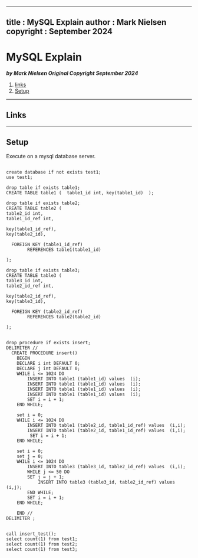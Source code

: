 
---
title : MySQL Explain
author : Mark Nielsen
copyright : September 2024
---


MySQL Explain
==============================

_**by Mark Nielsen
Original Copyright September 2024**_

1. [links](#links)
3. [Setup](#setup)

* * *
<a name=links></a>Links
-----

* * *
<a name=setup></a>Setup
-----

Execute on a mysql database server.

```

create database if not exists test1;
use test1;

drop table if exists table1;
CREATE TABLE table1 (  table1_id int, key(table1_id)  );

drop table if exists table2;
CREATE TABLE table2 (
table2_id int,
table1_id_ref int,

key(table1_id_ref),
key(table2_id),

  FOREIGN KEY (table1_id_ref)
        REFERENCES table1(table1_id)
	
);

drop table if exists table3;
CREATE TABLE table3 (
table3_id int,
table2_id_ref int,

key(table2_id_ref),
key(table3_id),

  FOREIGN KEY (table2_id_ref)
        REFERENCES table2(table2_id)

);


drop procedure if exists insert;
DELIMITER //
  CREATE PROCEDURE insert()
    BEGIN
    DECLARE i int DEFAULT 0;
    DECLARE j int DEFAULT 0;
    WHILE i <= 1024 DO
        INSERT INTO table1 (table1_id) values  (i);
        INSERT INTO table1 (table1_id) values  (i);
        INSERT INTO table1 (table1_id) values  (i);
        INSERT INTO table1 (table1_id) values  (i);
        SET i = i + 1;
    END WHILE;

    set i = 0;
    WHILE i <= 1024 DO
        INSERT INTO table1 (table2_id, table1_id_ref) values  (i,i);
        INSERT INTO table1 (table2_id, table1_id_ref) values  (i,i);
         SET i = i + 1;
    END WHILE;

    set i = 0;
    set j = 0;
    WHILE i <= 1024 DO
        INSERT INTO table3 (table3_id, table2_id_ref) values  (i,i);
        WHILE j <= 50 DO
	    SET j = j + 1;
            INSERT INTO table3 (table3_id, table2_id_ref) values  (i,j);
        END WHILE;
        SET i = i + 1;
    END WHILE;

    END //
DELIMITER ;


call insert_test();
select count(1) from test1;
select count(1) from test2;
select count(1) from test3;

```

